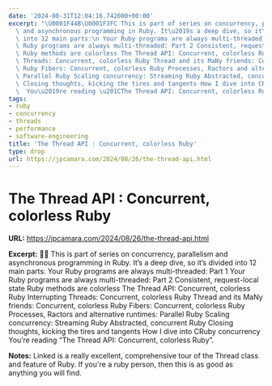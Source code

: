 ```yaml
---
date: '2024-08-31T12:04:16.742000+00:00'
excerpt: "\U0001F44B\U0001F3FC This is part of series on concurrency, parallelism\
  \ and asynchronous programming in Ruby. It\u2019s a deep dive, so it\u2019s divided\
  \ into 12 main parts:\n Your Ruby programs are always multi-threaded: Part 1 Your\
  \ Ruby programs are always multi-threaded: Part 2 Consistent, request-local state\
  \ Ruby methods are colorless The Thread API: Concurrent, colorless Ruby Interrupting\
  \ Threads: Concurrent, colorless Ruby Thread and its MaNy friends: Concurrent, colorless\
  \ Ruby Fibers: Concurrent, colorless Ruby Processes, Ractors and alternative runtimes:\
  \ Parallel Ruby Scaling concurrency: Streaming Ruby Abstracted, concurrent Ruby\
  \ Closing thoughts, kicking the tires and tangents How I dive into CRuby concurrency\
  \  You\u2019re reading \u201CThe Thread API: Concurrent, colorless Ruby\u201D."
tags:
- ruby
- concurrency
- threads
- performance
- software-engineering
title: 'The Thread API : Concurrent, colorless Ruby'
type: drop
url: https://jpcamara.com/2024/08/26/the-thread-api.html
---
```


# The Thread API : Concurrent, colorless Ruby

**URL:** https://jpcamara.com/2024/08/26/the-thread-api.html

**Excerpt:** 👋🏼 This is part of series on concurrency, parallelism and asynchronous programming in Ruby. It’s a deep dive, so it’s divided into 12 main parts:
 Your Ruby programs are always multi-threaded: Part 1 Your Ruby programs are always multi-threaded: Part 2 Consistent, request-local state Ruby methods are colorless The Thread API: Concurrent, colorless Ruby Interrupting Threads: Concurrent, colorless Ruby Thread and its MaNy friends: Concurrent, colorless Ruby Fibers: Concurrent, colorless Ruby Processes, Ractors and alternative runtimes: Parallel Ruby Scaling concurrency: Streaming Ruby Abstracted, concurrent Ruby Closing thoughts, kicking the tires and tangents How I dive into CRuby concurrency  You’re reading “The Thread API: Concurrent, colorless Ruby”.

**Notes:**
Linked is a really excellent, comprehensive tour of the Thread class and feature of Ruby. If you're a ruby person, then this is as good as anything you will find.
